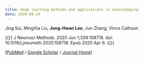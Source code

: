 ```yaml
---
title: Deep learning methods and applications in neuroimaging
date: 2020-09-24
---
```


Jing Sui, MingXia Liu, **Jong-Hwan Lee**, Jun Zhang, Vince Calhoun

{{<format bright-green>}}
J Neurosci Methods. 2020 Jun 1;339:108718. doi: 10.1016/j.jneumeth.2020.108718. Epub 2020 Apr 6.
{{</format>}}

[[PubMed](https://pubmed.ncbi.nlm.nih.gov/32272117/) /
[Google Scholar](https://scholar.google.com/scholar?hl=en&as_sdt=0%2C5&q=Deep+learning+methods+and+applications+in+neuroimaging&btnG=) /
[Journal Home](https://www.sciencedirect.com/science/article/pii/S0165027020301412?via%3Dihub)]